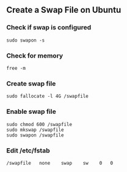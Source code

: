 ## Create a Swap File on Ubuntu

### Check if swap is configured

    sudo swapon -s 

### Check for memory

    free -m 

### Create swap file

    sudo fallocate -l 4G /swapfile

### Enable swap file

    sudo chmod 600 /swapfile
    sudo mkswap /swapfile
    sudo swapon /swapfile
    
  
### Edit /etc/fstab

    /swapfile   none    swap    sw    0   0